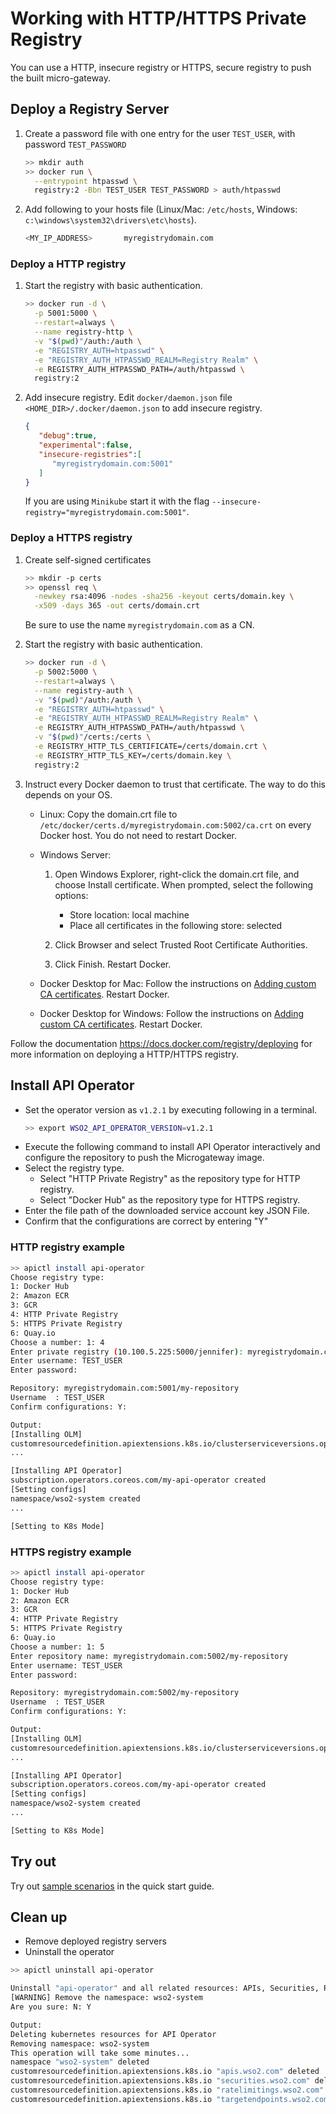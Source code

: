 # Working with HTTP/HTTPS Private Registry

You can use a HTTP, insecure registry or HTTPS, secure registry to push the built micro-gateway.

## Deploy a Registry Server

1.  Create a password file with one entry for the user `TEST_USER`, with password `TEST_PASSWORD`
    ```sh
    >> mkdir auth
    >> docker run \
      --entrypoint htpasswd \
      registry:2 -Bbn TEST_USER TEST_PASSWORD > auth/htpasswd
    ```
1. Add following to your hosts file (Linux/Mac: `/etc/hosts`, Windows: `c:\windows\system32\drivers\etc\hosts`).
    ```sh
    <MY_IP_ADDRESS>       myregistrydomain.com
    ```

### Deploy a HTTP registry

1. Start the registry with basic authentication.
    ```sh
    >> docker run -d \
      -p 5001:5000 \
      --restart=always \
      --name registry-http \
      -v "$(pwd)"/auth:/auth \
      -e "REGISTRY_AUTH=htpasswd" \
      -e "REGISTRY_AUTH_HTPASSWD_REALM=Registry Realm" \
      -e REGISTRY_AUTH_HTPASSWD_PATH=/auth/htpasswd \
      registry:2
    ```
   
1. Add insecure registry.
   Edit `docker/daemon.json` file `<HOME_DIR>/.docker/daemon.json` to add insecure registry.
   ```json
   { 
      "debug":true,
      "experimental":false,
      "insecure-registries":[ 
         "myregistrydomain.com:5001"
      ]
   }
   ```
   If you are using `Minikube` start it with the flag `--insecure-registry="myregistrydomain.com:5001"`.

### Deploy a HTTPS registry

1. Create self-signed certificates
    ```sh
    >> mkdir -p certs
    >> openssl req \
      -newkey rsa:4096 -nodes -sha256 -keyout certs/domain.key \
      -x509 -days 365 -out certs/domain.crt
    ```
   Be sure to use the name `myregistrydomain.com` as a CN.

1. Start the registry with basic authentication.
    ```sh
    >> docker run -d \
      -p 5002:5000 \
      --restart=always \
      --name registry-auth \
      -v "$(pwd)"/auth:/auth \
      -e "REGISTRY_AUTH=htpasswd" \
      -e "REGISTRY_AUTH_HTPASSWD_REALM=Registry Realm" \
      -e REGISTRY_AUTH_HTPASSWD_PATH=/auth/htpasswd \
      -v "$(pwd)"/certs:/certs \
      -e REGISTRY_HTTP_TLS_CERTIFICATE=/certs/domain.crt \
      -e REGISTRY_HTTP_TLS_KEY=/certs/domain.key \
      registry:2
    ```
1. Instruct every Docker daemon to trust that certificate. The way to do this depends on your OS.
   
   - Linux: Copy the domain.crt file to `/etc/docker/certs.d/myregistrydomain.com:5002/ca.crt` on every Docker host.
     You do not need to restart Docker.
   
   - Windows Server:
       1. Open Windows Explorer, right-click the domain.crt file, and choose Install certificate. When prompted,
          select the following options:
          - Store location: local machine
          - Place all certificates in the following store: selected
       1. Click Browser and select Trusted Root Certificate Authorities.
       
       1. Click Finish. Restart Docker.
   
   - Docker Desktop for Mac: Follow the instructions on
     [Adding custom CA certificates](https://docs.docker.com/docker-for-mac/faqs/#how-do-i-add-custom-ca-certificates).
     Restart Docker.
   
   - Docker Desktop for Windows: Follow the instructions on
     [Adding custom CA certificates](https://docs.docker.com/docker-for-windows/faqs/#how-do-i-add-custom-ca-certificates).
     Restart Docker.

Follow the documentation https://docs.docker.com/registry/deploying for more information on deploying
a HTTP/HTTPS registry.

## Install API Operator

- Set the operator version as `v1.2.1` by executing following in a terminal.
    ```sh
    >> export WSO2_API_OPERATOR_VERSION=v1.2.1
    ```
- Execute the following command to install API Operator interactively and configure the repository to push the
  Microgateway image.
- Select the registry type.
  - Select "HTTP Private Registry" as the repository type for HTTP registry.
  - Select "Docker Hub" as the repository type for HTTPS registry.
- Enter the file path of the downloaded service account key JSON File.
- Confirm that the configurations are correct by entering "Y"

### HTTP registry example
```sh
>> apictl install api-operator
Choose registry type:
1: Docker Hub
2: Amazon ECR
3: GCR
4: HTTP Private Registry
5: HTTPS Private Registry
6: Quay.io
Choose a number: 1: 4
Enter private registry (10.100.5.225:5000/jennifer): myregistrydomain.com:5001/my-repository
Enter username: TEST_USER
Enter password:

Repository: myregistrydomain.com:5001/my-repository
Username  : TEST_USER
Confirm configurations: Y:
```

```sh
Output:
[Installing OLM]
customresourcedefinition.apiextensions.k8s.io/clusterserviceversions.operators.coreos.com created
...

[Installing API Operator]
subscription.operators.coreos.com/my-api-operator created
[Setting configs]
namespace/wso2-system created
...

[Setting to K8s Mode]
```

### HTTPS registry example
```sh
>> apictl install api-operator
Choose registry type:
1: Docker Hub
2: Amazon ECR
3: GCR
4: HTTP Private Registry
5: HTTPS Private Registry
6: Quay.io
Choose a number: 1: 5
Enter repository name: myregistrydomain.com:5002/my-repository
Enter username: TEST_USER
Enter password:

Repository: myregistrydomain.com:5002/my-repository
Username  : TEST_USER
Confirm configurations: Y:
```

```sh
Output:
[Installing OLM]
customresourcedefinition.apiextensions.k8s.io/clusterserviceversions.operators.coreos.com created
...

[Installing API Operator]
subscription.operators.coreos.com/my-api-operator created
[Setting configs]
namespace/wso2-system created
...

[Setting to K8s Mode]
```

## Try out
Try out [sample scenarios](../../GettingStarted/quick-start-guide.md#sample-scenarios) in the quick start guide.

## Clean up

- Remove deployed registry servers
- Uninstall the operator

```sh
>> apictl uninstall api-operator

Uninstall "api-operator" and all related resources: APIs, Securities, Rate Limitings and Target Endpoints
[WARNING] Remove the namespace: wso2-system
Are you sure: N: Y
```

```sh
Output:
Deleting kubernetes resources for API Operator
Removing namespace: wso2-system
This operation will take some minutes...
namespace "wso2-system" deleted
customresourcedefinition.apiextensions.k8s.io "apis.wso2.com" deleted
customresourcedefinition.apiextensions.k8s.io "securities.wso2.com" deleted
customresourcedefinition.apiextensions.k8s.io "ratelimitings.wso2.com" deleted
customresourcedefinition.apiextensions.k8s.io "targetendpoints.wso2.com" deleted
```